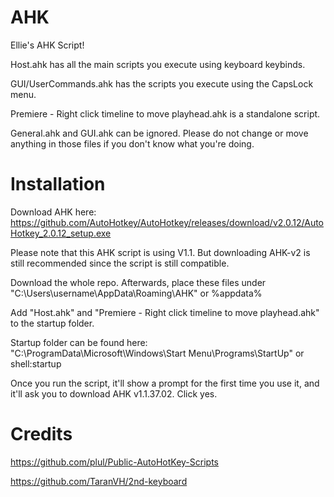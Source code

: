 # AHK

Ellie's AHK Script!

Host.ahk has all the main scripts you execute using keyboard keybinds.

GUI/UserCommands.ahk has the scripts you execute using the CapsLock menu.

Premiere - Right click timeline to move playhead.ahk is a standalone script.

General.ahk and GUI.ahk can be ignored. Please do not change or move anything in those files if you don't know what you're doing.

# Installation

Download AHK here: https://github.com/AutoHotkey/AutoHotkey/releases/download/v2.0.12/AutoHotkey_2.0.12_setup.exe

Please note that this AHK script is using V1.1. But downloading AHK-v2 is still recommended since the script is still compatible.

Download the whole repo. Afterwards, place these files under "C:\Users\username\AppData\Roaming\AHK" or %appdata%

Add "Host.ahk" and "Premiere - Right click timeline to move playhead.ahk" to the startup folder.

Startup folder can be found here: "C:\ProgramData\Microsoft\Windows\Start Menu\Programs\StartUp" or shell:startup

Once you run the script, it'll show a prompt for the first time you use it, and it'll ask you to download AHK v1.1.37.02. Click yes.

# Credits

https://github.com/plul/Public-AutoHotKey-Scripts

https://github.com/TaranVH/2nd-keyboard
